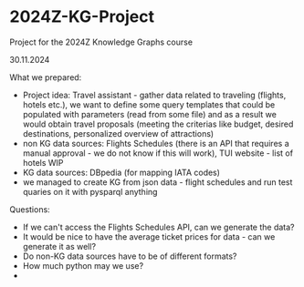 # 2024Z-KG-Project
Project for the 2024Z Knowledge Graphs course

30.11.2024

What we prepared:
* Project idea: Travel assistant - gather data related to traveling (flights, hotels etc.), we want to define some query templates that could be populated with parameters (read from some file) and as a result we would obtain travel proposals (meeting the criterias like budget, desired destinations, personalized overview of attractions)
* non KG data sources: Flights Schedules (there is an API that requires a manual approval - we do not know if this will work), TUI website - list of hotels WIP
* KG data sources: DBpedia (for mapping IATA codes)
* we managed to create KG from json data - flight schedules and run test quaries on it with pysparql anything

Questions:
* If we can't access the Flights Schedules API, can we generate the data?
* It would be nice to have the average ticket prices for data - can we generate it as well?
* Do non-KG data sources have to be of different formats?
* How much python may we use?
* 
